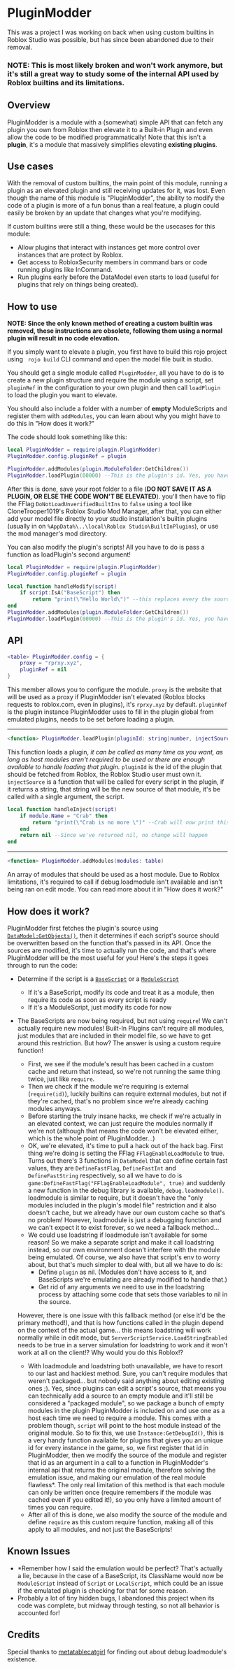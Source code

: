 # PluginModder
This was a project I was working on back when using custom builtins in Roblox Studio was possible, but has since been abandoned due to their removal. 
### NOTE: This is most likely broken and won\'t work anymore, but it\'s still a great way to study some of the internal API used by Roblox builtins and its limitations.
## Overview
PluginModder is a module with a (somewhat) simple API that can fetch any plugin you own from Roblox then elevate it to a Built-in Plugin and even allow the code to be modified programmatically! Note that this isn\'t a **plugin**, it\'s a module that massively simplifies elevating **existing plugins**.

## Use cases
With the removal of custom builtins, the main point of this module, running a plugin as an elevated plugin and still receiving updates for it, was lost. Even though the name of this module is "PluginModder", the ability to modify the code of a plugin is more of a fun bonus than a real feature, a plugin could easily be broken by an update that changes what you\'re modifying.

If custom builtins were still a thing, these would be the usecases for this module:
- Allow plugins that interact with instances  get more control over instances that are protect by Roblox.
- Get access to RobloxSecurity members in command bars or code running plugins like InCommand.
- Run plugins early before the DataModel even starts to load (useful for plugins that rely on things being created).

## How to use
**NOTE: Since the only known method of creating a custom builtin was removed, these instructions are obsolete, following them using a normal plugin will result in no code elevation.**

If you simply want to elevate a plugin, you first have to build this rojo project using ` rojo build` CLI command and open the model file built in studio.

You should get a single module called `PluginModder`, all you have to do is to create a new plugin structure and require the module using a script, set `pluginRef` in the configuration to your own plugin and then call `loadPlugin` to load the plugin you want to elevate.

You should also include a folder with a number of **empty** ModuleScripts and register them with `addModules`, you can learn about why you might have to do this in "How does it work?"

The code should look something like this:
```lua
local PluginModder = require(plugin.PluginModder)
PluginModder.config.pluginRef = plugin

PluginModder.addModules(plugin.ModuleFolder:GetChildren())
PluginModder.loadPlugin(00000) --This is the plugin's id. Yes, you have to own it.
```

After this is done, save your root folder to a file (**DO NOT SAVE IT AS A PLUGIN, OR ELSE THE CODE WON\'T BE ELEVATED**). you\'ll then have to flip the FFlag `DoNotLoadUnverifiedBuiltIns` to `false` using a tool like CloneTrooper1019's Roblox Studio Mod Manager, after that, you can either add your model file directly to your studio installation's builtin plugins (usually in on `%AppData%\..\local\Roblox Studio\BuiltInPlugins`), or use the mod manager's mod directory.

You can also modify the plugin\'s scripts! All you have to do is pass a function as loadPlugin\'s second argument!
```lua
local PluginModder = require(plugin.PluginModder)
PluginModder.config.pluginRef = plugin

local function handleModify(script)
	if script:IsA("BaseScript") then
		return "print(\"Hello World\")" --this replaces every the source of every Script and LocalScript to "print("Hello World")", while leaving ModuleScripts intact
end
PluginModder.addModules(plugin.ModuleFolder:GetChildren())
PluginModder.loadPlugin(00000) --This is the plugin's id. Yes, you have to own it.
```

## API
```lua
<table> PluginModder.config = {
	proxy = "rprxy.xyz",
	pluginRef = nil
}
```
This member allows you to configure the module. 
`proxy` is the website that will be used as a proxy if PluginModder isn\'t elevated (Roblox blocks requests to roblox.com, even in plugins), it\'s `rprxy.xyz` by default.
`pluginRef` is the plugin instance PluginModder uses to fill in the plugin global from emulated plugins, needs to be set before loading a plugin.
- - -
```lua
<function> PluginModder.loadPlugin(pluginId: string|number, injectSource: function|nil)
```
This function loads a plugin, *it can be called as many time as you want, as long as host modules aren\'t required to be used or there are enough available to handle loading that plugin.*
`pluginId` is the id of the plugin that should be fetched from Roblox, the Roblox Studio user must own it.
`ìnjectSource` is a function that will be called for every script in the plugin, if it returns a string, that string will be the new source of that module, it\'s be called with a single argument, the script.
```lua
local function handleInject(script)
	if module.Name = "Crab" then
		return "print(\"Crab is no more \")" --Crab will now print this message instead of running its actual code
	end
	return nil --Since we've returned nil, no change will happen
end
```
- - -
```lua
<function> PluginModder.addModules(modules: table)
```
An array of modules that should be used as a host module. Due to Roblox limitations, it\'s required to call if debug.loadmodule isn\'t available and isn\'t being ran on edit mode. You can read more about it in "How does it work?"
## How does it work?
PluginModder first fetches the plugin\'s source using [`DataModel:GetObjects()`](https://developer.roblox.com/en-us/api-reference/function/DataModel/GetObjects "`DataModel:GetObjects()`"), then it determines if each script\'s source should be overwritten based on the function that\'s passed in its API. Once the sources are modified, it\'s time to actually run the code, and that\'s where PluginModder will be the most useful for you! Here\'s the steps it goes through to run the code:

- Determine if the script is a [`BaseScript`](https://developer.roblox.com/en-us/api-reference/class/BaseScript "`BaseScript`") or a [`ModuleScript`](https://developer.roblox.com/en-us/api-reference/class/ModuleScript "`ModuleScript`")
	- If it\'s a BaseScript, modify its code and treat it as a module, then require its code as soon as every script is ready
	- If it\'s a ModuleScript, just modify its code for now
- The BaseScripts are now being required, but not using `require`! We can\'t actually require new modules! Built-In Plugins can\'t require all modules, just modules that are included in their model file, so we have to get around this restriction. But how? The answer is using a custom require function!
	- First, we see if the module\'s result has been cached in a custom  cache and return that instead, so we\'re not running the same thing twice, just like `require`.
	- Then we check if the module we\'re requiring is external (`require(id)`), luckily builtins can require external modules, but not if they\'re cached, that\'s no problem since we\'re already caching modules anyways.
	- Before starting the truly insane hacks, we check if we\'re actually in an elevated context, we can just require the modules normally if we\'re not (although that means the code won\'t be elevated either, which is the whole point of PluginModder...)
	- OK, we\'re elevated, it\'s time to pull a hack out of the hack bag. First thing we\'re doing is setting the FFlag `FFlagEnableLoadModule` to true. Turns out there\'s 3 functions in `DataModel` that can define certain fast values, they are `DefineFastFlag`, `DefineFastInt` and `DefineFastString` respectively, so all we have to do is `game:DefineFastFlag("FFlagEnableLoadModule", true)` and suddenly a new function in the debug library is available, `debug.loadmodule()`. loadmodule is similar to require, but it doesn\'t have the "only modules included in the plugin\'s model file" restriction and it also doesn\'t cache, but we already have our own custom cache so that\'s no problem! However, loadmodule is just a debugging function and we can\'t expect it to exist forever, so we need a fallback method...
	- We could use loadstring if loadmodule isn\'t available for some reason! So we make a separate script and make it call loadstring instead, so our own environment doesn\'t interfere with the module being emulated. Of course, we also have that script\'s env to worry about, but that\'s much simpler to deal with, but all we have to do is:
		- Define `plugin` as nil. (Modules don\'t have access to it, and BaseScripts we\'re emulating are already modified to handle that.)
		- Get rid of any arguments we need to use in the loadstring process by attaching some code that sets those variables to nil in the source.

	However, there is one issue with this fallback method (or else it\'d be the primary method!), and that is how functions called in the plugin depend on the context of the actual game... this means loadstring will work normally while in edit mode, but `ServerScriptService.LoadStringEnabled` needs to be true in a server simulation for loadstring to work and it won\'t work at all on the client!? Why would you do this Roblox!?
	- With loadmodule and loadstring both unavailable, we have to resort to our last and hackiest method. Sure, you can\'t require modules that weren\'t packaged... but nobody said anything about editing existing ones ;). Yes, since plugins can edit a script\'s source, that means you can technically add a source to an empty module and it\'ll still be considered a "packaged module", so we package a bunch of empty modules in the plugin PluginModder is included on and use one as a host each time we need to require a module. This comes with a problem though, `script` will point to the host module instead of the original module. So to fix this, we use `Ìnstance:GetDebugId()`, this is a very handy function available for plugins that gives you an unique id for every instance in the game, so, we first register that id in PluginModder, then we modify the source of the module and register that id as an argument in a call to a function in PluginModder\'s internal api that returns the original module, therefore solving the emulation issue, and making our emulation of the real module flawless*. The only real limitation of this method is that each module can only be written once (require remembers if the module was cached even if you edited it!), so you only have a limited amount of times you can require.
	- After all of this is done, we also modify the source of the module and define `require` as this custom require function, making all of this apply to all modules, and not just the BaseScripts!

## Known Issues
- *Remember how I said the emulation would be perfect? That\'s actually a lie, because in the case of a BaseScript, its ClassName would now be `ModuleScript` instead of `Script` or `LocalScript`, which could be an issue if the emulated plugin is checking for that for some reason.
- Probably a lot of tiny hidden bugs, I abandoned this project when its code was complete, but midway through testing, so not all behavior is accounted for! 

## Credits
Special thanks to [metatablecatgirl](https://www.roblox.com/users/8094244/profile "metatablecatgirl") for finding out about debug.loadmodule\'s existence.
